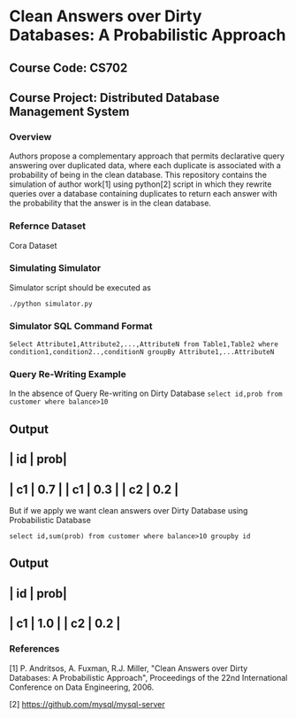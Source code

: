 # Clean Answers over Dirty Databases: A Probabilistic Approach
## Course Code: CS702	<br/>
## Course Project: Distributed Database Management System	<br/>

### Overview		<br/>
Authors propose a complementary approach that permits declarative query answering over duplicated data, where each duplicate is associated with a probability of being in the clean database. This repository contains the simulation of author work[1] using python[2] script in which they rewrite queries over a database containing duplicates to return each answer with the probability that the answer is in the clean database.

### Refernce Dataset
Cora Dataset

### Simulating Simulator	<br/>

Simulator script should be executed as

`./python simulator.py`

### Simulator SQL Command Format

`Select Attribute1,Attribute2,...,AttributeN from Table1,Table2 where condition1,condition2..,conditionN groupBy Attribute1,...AttributeN`

### Query Re-Writing Example
In the absence of Query Re-writing on Dirty Database
`select id,prob
   from customer
      where balance>10`

Output
------------
| id | prob|
------------
| c1 | 0.7 |
| c1 | 0.3 |
| c2 | 0.2 |
------------

But if we apply we want clean answers over Dirty Database using Probabilistic Database

`select id,sum(prob)
   from customer
      where balance>10
        groupby id`

Output
------------
| id | prob|
------------
| c1 | 1.0 |
| c2 | 0.2 |
------------
        
### References         <br/>

[1] P. Andritsos, A. Fuxman, R.J. Miller, "Clean Answers over Dirty Databases: A Probabilistic Approach", Proceedings of the 22nd International Conference on Data Engineering, 2006.

[2] https://github.com/mysql/mysql-server
